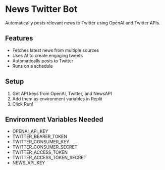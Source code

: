 # News Twitter Bot

Automatically posts relevant news to Twitter using OpenAI and Twitter APIs.

## Features
- Fetches latest news from multiple sources
- Uses AI to create engaging tweets
- Automatically posts to Twitter
- Runs on a schedule

## Setup
1. Get API keys from OpenAI, Twitter, and NewsAPI
2. Add them as environment variables in Replit
3. Click Run!

## Environment Variables Needed
- OPENAI_API_KEY
- TWITTER_BEARER_TOKEN  
- TWITTER_CONSUMER_KEY
- TWITTER_CONSUMER_SECRET
- TWITTER_ACCESS_TOKEN
- TWITTER_ACCESS_TOKEN_SECRET
- NEWS_API_KEY
